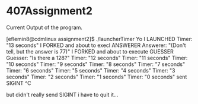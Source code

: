 # 407Assignment2

Current Output of the program.

[eflemin8@cdmlinux assignment2]$ ./launcherTimer 
Yo I LAUNCHED
Timer: "13 seconds"
I FORKED and about to execl ANSWERER
Answerer: "(Don't tell, but the answer is 77)"
I FORKED and about to execute GUESSER
Guesser: "Is there a 128?"
Timer: "12 seconds"
Timer: "11 seconds"
Timer: "10 seconds"
Timer: "9 seconds"
Timer: "8 seconds"
Timer: "7 seconds"
Timer: "6 seconds"
Timer: "5 seconds"
Timer: "4 seconds"
Timer: "3 seconds"
Timer: "2 seconds"
Timer: "1 seconds"
Timer: "0 seconds"
sent SIGINT
^C

but didn't really send SIGINT i have to quit it...
